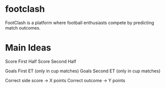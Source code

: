 # footclash

FootClash is a platform where football enthusiasts compete by predicting match outcomes.

# Main Ideas

Score First Half
Score Second Half

Goals First ET (only in cup matches)
Goals Second ET (only in cup matches)

Correct side score -> X points
Correct outcome -> Y points
